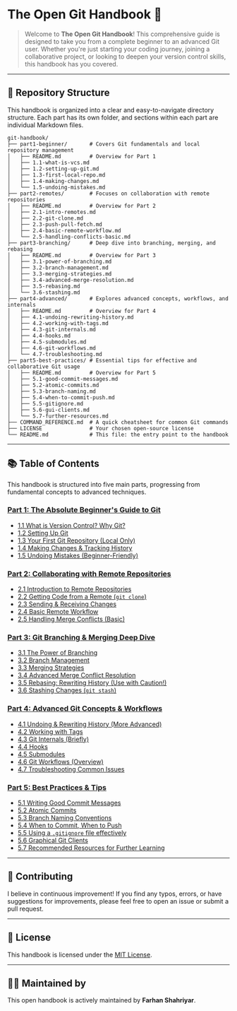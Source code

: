 # The Open Git Handbook 🚀

> Welcome to **The Open Git Handbook**! This comprehensive guide is designed to take you from a complete beginner to an advanced Git user. Whether you're just starting your coding journey, joining a collaborative project, or looking to deepen your version control skills, this handbook has you covered.

---

## 📂 Repository Structure

This handbook is organized into a clear and easy-to-navigate directory structure. Each part has its own folder, and sections within each part are individual Markdown files.

```
git-handbook/
├── part1-beginner/       # Covers Git fundamentals and local repository management
│   ├── README.md         # Overview for Part 1
│   ├── 1.1-what-is-vcs.md
│   ├── 1.2-setting-up-git.md
│   ├── 1.3-first-local-repo.md
│   ├── 1.4-making-changes.md
│   └── 1.5-undoing-mistakes.md
├── part2-remotes/        # Focuses on collaboration with remote repositories
│   ├── README.md         # Overview for Part 2
│   ├── 2.1-intro-remotes.md
│   ├── 2.2-git-clone.md
│   ├── 2.3-push-pull-fetch.md
│   ├── 2.4-basic-remote-workflow.md
│   └── 2.5-handling-conflicts-basic.md
├── part3-branching/      # Deep dive into branching, merging, and rebasing
│   ├── README.md         # Overview for Part 3
│   ├── 3.1-power-of-branching.md
│   ├── 3.2-branch-management.md
│   ├── 3.3-merging-strategies.md
│   ├── 3.4-advanced-merge-resolution.md
│   ├── 3.5-rebasing.md
│   └── 3.6-stashing.md
├── part4-advanced/       # Explores advanced concepts, workflows, and internals
│   ├── README.md         # Overview for Part 4
│   ├── 4.1-undoing-rewriting-history.md
│   ├── 4.2-working-with-tags.md
│   ├── 4.3-git-internals.md
│   ├── 4.4-hooks.md
│   ├── 4.5-submodules.md
│   ├── 4.6-git-workflows.md
│   └── 4.7-troubleshooting.md
├── part5-best-practices/ # Essential tips for effective and collaborative Git usage
│   ├── README.md         # Overview for Part 5
│   ├── 5.1-good-commit-messages.md
│   ├── 5.2-atomic-commits.md
│   ├── 5.3-branch-naming.md
│   ├── 5.4-when-to-commit-push.md
│   ├── 5.5-gitignore.md
│   ├── 5.6-gui-clients.md
│   └── 5.7-further-resources.md
├── COMMAND_REFERENCE.md  # A quick cheatsheet for common Git commands
├── LICENSE               # Your chosen open-source license
└── README.md             # This file: the entry point to the handbook
```

---

## 📚 Table of Contents

This handbook is structured into five main parts, progressing from fundamental concepts to advanced techniques.

### [Part 1: The Absolute Beginner's Guide to Git](part1-beginner/README.md)
* [1.1 What is Version Control? Why Git?](part1-beginner/1.1-what-is-vcs.md)
* [1.2 Setting Up Git](part1-beginner/1.2-setting-up-git.md)
* [1.3 Your First Git Repository (Local Only)](part1-beginner/1.3-first-local-repo.md)
* [1.4 Making Changes & Tracking History](part1-beginner/1.4-making-changes.md)
* [1.5 Undoing Mistakes (Beginner-Friendly)](part1-beginner/1.5-undoing-mistakes.md)

### [Part 2: Collaborating with Remote Repositories](part2-remotes/README.md)
* [2.1 Introduction to Remote Repositories](part2-remotes/2.1-intro-remotes.md)
* [2.2 Getting Code from a Remote (`git clone`)](part2-remotes/2.2-git-clone.md)
* [2.3 Sending & Receiving Changes](part2-remotes/2.3-push-pull-fetch.md)
* [2.4 Basic Remote Workflow](part2-remotes/2.4-basic-remote-workflow.md)
* [2.5 Handling Merge Conflicts (Basic)](part2-remotes/2.5-handling-conflicts-basic.md)

### [Part 3: Git Branching & Merging Deep Dive](part3-branching/README.md)
* [3.1 The Power of Branching](part3-branching/3.1-power-of-branching.md)
* [3.2 Branch Management](part3-branching/3.2-branch-management.md)
* [3.3 Merging Strategies](part3-branching/3.3-merging-strategies.md)
* [3.4 Advanced Merge Conflict Resolution](part3-branching/3.4-advanced-merge-resolution.md)
* [3.5 Rebasing: Rewriting History (Use with Caution!)](part3-branching/3.5-rebasing.md)
* [3.6 Stashing Changes (`git stash`)](part3-branching/3.6-stashing.md)

### [Part 4: Advanced Git Concepts & Workflows](part4-advanced/README.md)
* [4.1 Undoing & Rewriting History (More Advanced)](part4-advanced/4.1-undoing-rewriting-history.md)
* [4.2 Working with Tags](part4-advanced/4.2-working-with-tags.md)
* [4.3 Git Internals (Briefly)](part4-advanced/4.3-git-internals.md)
* [4.4 Hooks](part4-advanced/4.4-hooks.md)
* [4.5 Submodules](part4-advanced/4.5-submodules.md)
* [4.6 Git Workflows (Overview)](part4-advanced/4.6-git-workflows.md)
* [4.7 Troubleshooting Common Issues](part4-advanced/4.7-troubleshooting.md)

### [Part 5: Best Practices & Tips](part5-best-practices/README.md)
* [5.1 Writing Good Commit Messages](part5-best-practices/5.1-good-commit-messages.md)
* [5.2 Atomic Commits](part5-best-practices/5.2-atomic-commits.md)
* [5.3 Branch Naming Conventions](part5-best-practices/5.3-branch-naming.md)
* [5.4 When to Commit, When to Push](part5-best-practices/5.4-when-to-commit-push.md)
* [5.5 Using a `.gitignore` file effectively](part5-best-practices/5.5-gitignore.md)
* [5.6 Graphical Git Clients](part5-best-practices/5.6-gui-clients.md)
* [5.7 Recommended Resources for Further Learning](part5-best-practices/5.7-further-resources.md)

---

## 🤝 Contributing

I believe in continuous improvement! If you find any typos, errors, or have suggestions for improvements, please feel free to open an issue or submit a pull request.

---

## 📄 License

This handbook is licensed under the [MIT License](LICENSE).

---

## 👨‍💻 Maintained by

This open handbook is actively maintained by **Farhan Shahriyar**.
